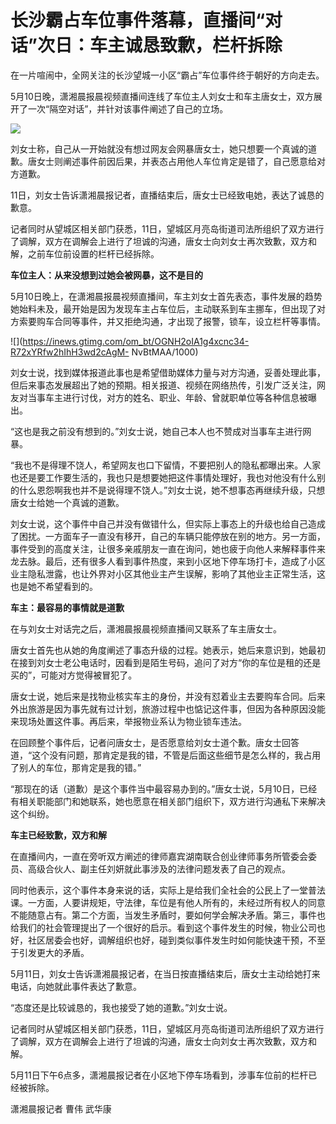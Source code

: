 # 长沙霸占车位事件落幕，直播间“对话”次日：车主诚恳致歉，栏杆拆除

在一片喧闹中，全网关注的长沙望城一小区“霸占”车位事件终于朝好的方向走去。

5月10日晚，潇湘晨报晨视频直播间连线了车位主人刘女士和车主唐女士，双方展开了一次“隔空对话”，并针对该事件阐述了自己的立场。

![](https://inews.gtimg.com/om_bt/Oo3lImp0KhFToTS2oO5q5seqBIT_E9B6T42dsBlMCWCxQAA/1000)

刘女士称，自己从一开始就没有想过网友会网暴唐女士，她只想要一个真诚的道歉。唐女士则阐述事件前因后果，并表态占用他人车位肯定是错了，自己愿意给对方道歉。

11日，刘女士告诉潇湘晨报记者，直播结束后，唐女士已经致电她，表达了诚恳的歉意。

记者同时从望城区相关部门获悉，11日，望城区月亮岛街道司法所组织了双方进行了调解，双方在调解会上进行了坦诚的沟通，唐女士向刘女士再次致歉，双方和解，之前车位前设置的栏杆已经拆除。

**车位主人：从来没想到过她会被网暴，这不是目的**

5月10日晚上，在潇湘晨报晨视频直播间，车主刘女士首先表态，事件发展的趋势她始料未及，最开始是因为发现车主占车位后，主动联系到车主挪车，但出现了对方索要购车合同等事件，并又拒绝沟通，才出现了报警，锁车，设立栏杆等事情。

![](https://inews.gtimg.com/om_bt/OGNH2oIA1g4xcnc34-R72xYRfw2hIhH3wd2cAgM-
NvBtMAA/1000)

刘女士说，找到媒体报道此事也是希望借助媒体力量与对方沟通，妥善处理此事，但后来事态发展超出了她的预期。相关报道、视频在网络热传，引发广泛关注，网友对当事车主进行讨伐，对方的姓名、职业、年龄、曾就职单位等各种信息被曝出。

“这也是我之前没有想到的。”刘女士说，她自己本人也不赞成对当事车主进行网暴。

“我也不是得理不饶人，希望网友也口下留情，不要把别人的隐私都曝出来。人家也还是要工作要生活的，我也只是想要她把这件事情处理好，我也对他没有什么别的什么恩怨啊我也并不是说得理不饶人。”刘女士说，她不想事态再继续升级，只想唐女士给她一个真诚的道歉。

刘女士说，这个事件中自己并没有做错什么，但实际上事态上的升级也给自己造成了困扰。一方面车子一直没有移开，自己的车辆只能停放在别的地方。另一方面，事件受到的高度关注，让很多亲戚朋友一直在询问，她也疲于向他人来解释事件来龙去脉。最后，还有很多人看到事件热度，来到小区地下停车场打卡，造成了小区业主隐私泄露，也让外界对小区其他业主产生误解，影响了其他业主正常生活，这也是她不希望看到的。

**车主：最容易的事情就是道歉**

在与刘女士对话完之后，潇湘晨报晨视频直播间又联系了车主唐女士。

唐女士首先也从她的角度阐述了事态升级的过程。她表示，她后来意识到，她最初在接到刘女士老公电话时，因看到是陌生号码，追问了对方“你的车位是租的还是买的”，可能对方觉得被冒犯了。

唐女士说，她后来是找物业核实车主的身份，并没有怼着业主去要购车合同。后来外出旅游是因为事先就有过计划，旅游过程中也惦记这件事，但因为各种原因没能来现场处置这件事。再后来，举报物业系认为物业锁车违法。

在回顾整个事件后，记者问唐女士，是否愿意给刘女士道个歉。唐女士回答道，“这个没有问题，那肯定是我的错，不管是后面这些细节是怎么样的，我占用了别人的车位，那肯定是我的错。”

“那现在的话（道歉）是这个事件当中最容易办到的。”唐女士说，5月10日，已经有相关职能部门和她联系，她也愿意在相关部门组织下，双方进行沟通私下来解决这个纠纷。

**车主已经致歉，双方和解**

在直播间内，一直在旁听双方阐述的律师嘉宾湖南联合创业律师事务所管委会委员、高级合伙人、副主任刘妍就此事涉及的法律问题发表了自己的观点。

同时他表示，这个事件本身来说的话，实际上是给我们全社会的公民上了一堂普法课。一方面，人要讲规矩，守法律，车位是有他人所有的，未经过所有权人的同意不能随意占有。第二个方面，当发生矛盾时，要如何学会解决矛盾。第三，事件也给我们的社会管理提出了一个很好的启示。看到这个事件发生的时候，物业公司也好，社区居委会也好，调解组织也好，碰到类似事件发生时如何能快速干预，不至于引发更大的矛盾。

5月11日，刘女士告诉潇湘晨报记者，在当日按直播结束后，唐女士主动给她打来电话，向她就此事件表达了歉意。

“态度还是比较诚恳的，我也接受了她的道歉。”刘女士说。

记者同时从望城区相关部门获悉，11日，望城区月亮岛街道司法所组织了双方进行了调解，双方在调解会上进行了坦诚的沟通，唐女士向刘女士再次致歉，双方和解。

5月11日下午6点多，潇湘晨报记者在小区地下停车场看到，涉事车位前的栏杆已经被拆除。

潇湘晨报记者 曹伟 武华康

